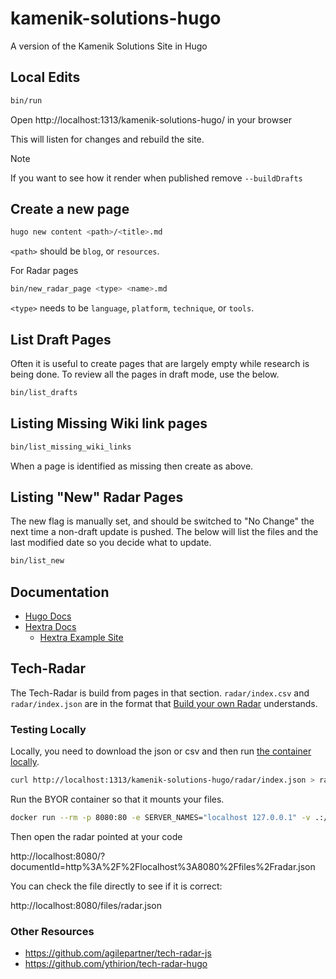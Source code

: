 # kamenik-solutions-hugo
A version of the Kamenik Solutions Site in Hugo

## Local Edits

```bash
bin/run
```

Open http://localhost:1313/kamenik-solutions-hugo/ in your browser

This will listen for changes and rebuild the site.

> [!NOTE]
> If you want to see how it render when published remove `--buildDrafts`

## Create a new page

```bash
hugo new content <path>/<title>.md
```

`<path>` should be `blog`, or `resources`.

For Radar pages

```bash
bin/new_radar_page <type> <name>.md
```

`<type>` needs to be `language`, `platform`, `technique`, or `tools`.

## List Draft Pages

Often it is useful to create pages that are largely empty while research is being done.  To review all the pages in draft mode, use the below.

```bash
bin/list_drafts
```

## Listing Missing Wiki link pages

```bash
bin/list_missing_wiki_links
```

When a page is identified as missing then create as above.

## Listing "New" Radar Pages

The new flag is manually set, and should be switched to "No Change" the next time a non-draft update is pushed.  The below will list the files and the last modified date so you decide what to update.

```bash
bin/list_new
```

## Documentation

- [Hugo Docs](https://gohugo.io/documentation/)
- [Hextra Docs](https://imfing.github.io/hextra/docs/)
  - [Hextra Example Site](https://github.com/imfing/hextra/tree/main/exampleSite)

## Tech-Radar

The Tech-Radar is build from pages in that section.  `radar/index.csv` and `radar/index.json` are in the format that [Build your own Radar](https://radar.thoughtworks.com/) understands.

### Testing Locally

Locally, you need to download the json or csv and then run [the container locally](https://github.com/thoughtworks/build-your-own-radar?tab=readme-ov-file#advanced-option---docker-image-with-a-csvjson-file-from-the-host-machine).

```bash
curl http://localhost:1313/kamenik-solutions-hugo/radar/index.json > radar.json
```

Run the BYOR container so that it mounts your files.

```bash
docker run --rm -p 8080:80 -e SERVER_NAMES="localhost 127.0.0.1" -v .:/opt/build-your-own-radar/files wwwthoughtworks/build-your-own-radar:latest
```

Then open the radar pointed at your code

http://localhost:8080/?documentId=http%3A%2F%2Flocalhost%3A8080%2Ffiles%2Fradar.json

You can check the file directly to see if it is correct:

http://localhost:8080/files/radar.json

### Other Resources

- https://github.com/agilepartner/tech-radar-js
- https://github.com/ythirion/tech-radar-hugo

